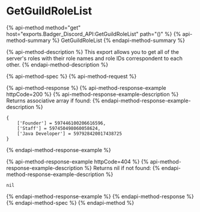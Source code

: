 # GetGuildRoleList

{% api-method method="get" host="exports.Badger\_Discord\_API:GetGuildRoleList" path="\(\)" %}
{% api-method-summary %}
GetGuildRoleList
{% endapi-method-summary %}

{% api-method-description %}
This export allows you to get all of the server's roles with their role names and role IDs correspondent to each other.
{% endapi-method-description %}

{% api-method-spec %}
{% api-method-request %}

{% api-method-response %}
{% api-method-response-example httpCode=200 %}
{% api-method-response-example-description %}
Returns associative array if found:
{% endapi-method-response-example-description %}

```text
{ 
    ['Founder'] = 597446100206616596, 
    ['Staff'] = 597450498060058624, 
    ['Java Developer'] = 597928420017438725 
}
```
{% endapi-method-response-example %}

{% api-method-response-example httpCode=404 %}
{% api-method-response-example-description %}
Returns nil if not found:
{% endapi-method-response-example-description %}

```text
nil
```
{% endapi-method-response-example %}
{% endapi-method-response %}
{% endapi-method-spec %}
{% endapi-method %}


